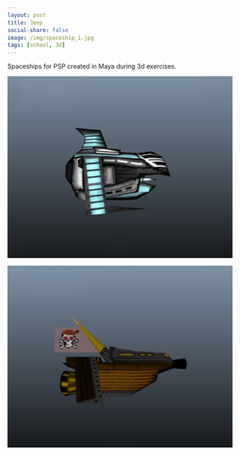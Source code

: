 ```yaml
---
layout: post
title: Jeep
social-share: false
image: /img/spaceship_1.jpg
tags: [school, 3d]
---
```


Spaceships for PSP created in Maya during 3d exercises.

![Spaceship One](/img/spaceship_1.jpg)

![Spaceship Two](/img/spaceship_2.jpg)